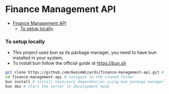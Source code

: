# Finance Management API

<!--toc:start-->
- [Finance Management API](#finance-management-api)
    - [To setup locally](#to-setup-locally)
<!--toc:end-->

### To setup locally

- This project uses bun as its package manager, you need to have bun installed in your system.
- To install bun follow the official guide at https://bun.sh


```bash
git clone https://github.com/GenieWizards/finance-management-api.git # clones the repo in cwd
cd finance-management-api # navigate to the cloned folder
bun install # install necessary dependencies using bun package manager
bun dev # start the server in development mode
```
```
```
